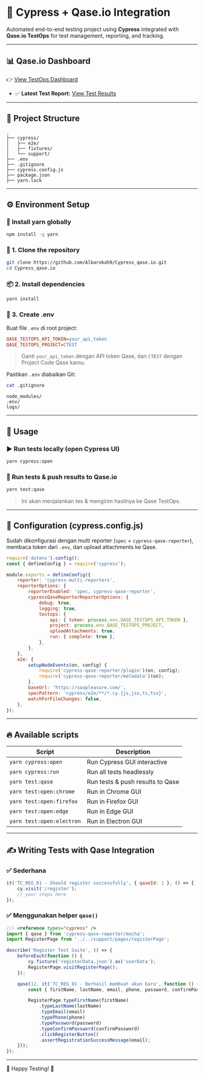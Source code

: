 # 🚀 Cypress + Qase.io Integration

Automated end-to-end testing project using **Cypress** integrated with **Qase.io TestOps** for test management, reporting, and tracking.

---

## 📊 Qase.io Dashboard

👉 [View TestOps Dashboard](https://app.qase.io/public/dashboard/0ac1da24f05405656844aa516d75017caeaec577)
* ✅ **Latest Test Report:** [View Test Results](https://app.qase.io/public/report/6905e4a30272ffb9c36a4b6c9db257afc86f88bf)


---

## 📂 Project Structure

```
.
├── cypress/
│   ├── e2e/
│   ├── fixtures/
│   └── support/
├── .env
├── .gitignore
├── cypress.config.js
├── package.json
├── yarn.lock
```

---

## ⚙️ Environment Setup

### 🔧 Install yarn globally

```bash
npm install -g yarn
```

### 🔑 1. Clone the repository

```bash
git clone https://github.com/Albarokah9/Cypress_qase.io.git
cd Cypress_qase.io
```

### 📦 2. Install dependencies

```bash
yarn install
```

### 🔐 3. Create .env

Buat file `.env` di root project:

```ini
QASE_TESTOPS_API_TOKEN=your_api_token
QASE_TESTOPS_PROJECT=CTEST
```

> Ganti `your_api_token` dengan API token Qase, dan `CTEST` dengan Project Code Qase kamu.

Pastikan `.env` diabaikan Git:

```bash
cat .gitignore
```

```
node_modules/
.env/
logs/
```

---

## 🚀 Usage

### ▶️ Run tests locally (open Cypress UI)

```bash
yarn cypress:open
```

### 🚀 Run tests & push results to Qase.io

```bash
yarn test:qase
```

> Ini akan menjalankan tes & mengirim hasilnya ke Qase TestOps.

---

## 🔗 Configuration (cypress.config.js)

Sudah dikonfigurasi dengan multi reporter (`spec` + `cypress-qase-reporter`), membaca token dari `.env`, dan upload attachments ke Qase.

```javascript
require('dotenv').config();
const { defineConfig } = require('cypress');

module.exports = defineConfig({
    reporter: 'cypress-multi-reporters',
    reporterOptions: {
        reporterEnabled: 'spec, cypress-qase-reporter',
        cypressQaseReporterReporterOptions: {
            debug: true,
            logging: true,
            testops: {
                api: { token: process.env.QASE_TESTOPS_API_TOKEN },
                project: process.env.QASE_TESTOPS_PROJECT,
                uploadAttachments: true,
                run: { complete: true },
            },
        },
    },
    e2e: {
        setupNodeEvents(on, config) {
            require('cypress-qase-reporter/plugin')(on, config);
            require('cypress-qase-reporter/metadata')(on);
        },
        baseUrl: 'https://soapleasure.com/',
        specPattern: 'cypress/e2e/**/*.cy.{js,jsx,ts,tsx}',
        watchForFileChanges: false,
    },
});
```

---

## 🔥 Available scripts

| Script                    | Description                      |
| ------------------------- | -------------------------------- |
| `yarn cypress:open`       | Run Cypress GUI interactive      |
| `yarn cypress:run`        | Run all tests headlessly         |
| `yarn test:qase`          | Run tests & push results to Qase |
| `yarn test:open:chrome`   | Run in Chrome GUI                |
| `yarn test:open:firefox`  | Run in Firefox GUI               |
| `yarn test:open:edge`     | Run in Edge GUI                  |
| `yarn test:open:electron` | Run in Electron GUI              |

---

## ✍️ Writing Tests with Qase Integration

### ✅ Sederhana

```javascript
it('TC_REG_01 - Should register successfully', { qaseId: 1 }, () => {
    cy.visit('/register');
    // your steps here
});
```

### ✅ Menggunakan helper `qase()`

```javascript
/// <reference types="cypress" />
import { qase } from 'cypress-qase-reporter/mocha';
import RegisterPage from '../../support/pages/registerPage';

describe('Register Test Suite', () => {
    beforeEach(function () {
        cy.fixture('registerData.json').as('userData');
        RegisterPage.visitRegisterPage();
    });

    qase(12, it('TC_REG_01 - Berhasil membuat akun baru', function () {
        const { firstName, lastName, email, phone, password, confirmPassword } = this.userData.validUser;

        RegisterPage.typeFirstName(firstName)
            .typeLastName(lastName)
            .typeEmail(email)
            .typePhone(phone)
            .typePassword(password)
            .typeConfirmPassword(confirmPassword)
            .clickRegisterButton()
            .assertRegistrationSuccessMessage(email);
    }));
});
```

---

🚀 Happy Testing! 🎉
